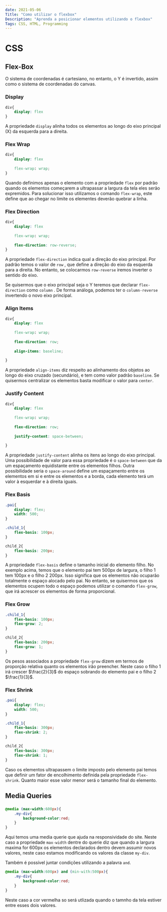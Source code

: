 ```yaml
---
date: 2021-05-06
Title: "Como utilizar o flexbox"
Description: "Aprenda a posicionar elementos utilizando o flexbox"
Tags: CSS, HTML, Programming
---
```


# CSS
## Flex-Box

O sistema de coordenadas é cartesiano, no entanto, o Y é invertido, assim como o sistema de coordenadas do canvas. 

### Display
``` CSS
div{
	display: flex
}
```
A propriedade `display` alinha todos os elementos ao longo do eixo principal (X) da esquerda para a direita. 

### Flex Wrap
``` CSS
div{
	display: flex
	
	flex-wrap: wrap;
}
```

Quando definimos apenas o elemento com a propriedade `flex` por padrão quando os elementos começarem a ultrapassar a largura da tela eles serão expremidos. Para solucionar isso utilizamos o comando `flex-wrap`, este define que ao chegar no limite os elementes deverão quebrar a linha.

### Flex Direction

``` CSS
div{
	display: flex
	
	flex-wrap: wrap;
	
	flex-direction: row-reverse; 
}
```

A propriedade  `flex-direction` indica qual a direção do eixo principal. Por padrão temos o valor de `row` , que define a direção do eixo da esquerda para a direita. No entanto, se colocarmos `row-reverse` iremos inverter o sentido do eixo. 

Se quisermos que o eixo principal seja o Y teremos que declarar `flex-direction` como `column` . De forma análoga, podemos ter o `column-reverse` invertendo o novo eixo principal.

### Align Items
``` CSS
div{
	display: flex
	
	flex-wrap: wrap;
	
	flex-direction: row; 
	
	align-items: baseline;
	
}
```

A propriedade  `align-items` diz respeito ao alinhamento dos objetos ao longo do eixo cruzado (secundário), e tem como valor padrão `baseline`.  Se quisermos centralizar os elementos basta modificar o valor para `center`.

### Justify Content

``` CSS
div{
	display: flex
	
	flex-wrap: wrap;
	
	flex-direction: row; 
	
	justify-content: space-between;
	
}
```

A propriedade  `justify-content` alinha os itens ao longo do eixo principal. Uma possibilidade de valor para essa propriedade é o `space-between` que da um espaçamento equidistante entre os elementos filhos. Outra possibilidade seria o `space-around` define um espaçamento entre os elementos em si e entre os elementos e a borda, cada elemento terá um valor à esquerdar e à direita iguais.

### Flex Basis
``` CSS
.pai{
	display: flex;
	width: 500;
}

.child_1{
	flex-basis: 100px;
}

child_2{
	flex-basis: 200px;
}
```

A propriedade  `flex-basis` define o tamanho inicial do elemento filho. No exemplo acima, temos que o elemento pai tem 500px de largura, o filho 1 tem 100px e o filho 2 200px. Isso significa que os elementos não ocuparão totalmente o espaço alocado pelo pai. No entanto, se quisermos que os elementos ocupem todo o espaço podemos utilizar o comando `flex-grow`, que irá acrescer os elementos de forma proporcional.

### Flex Grow
``` CSS
.child_1{
	flex-basis: 100px;
	flex-grow: 2;
}

child_2{
	flex-basis: 200px;
	flex-grow: 1;
}
```

Os pesos associados a propriedade `flex-grow` dizem em termos de proporção relativa quanto os elementos irão preencher. Neste caso o filho 1 irá crescer  $\frac{2}{3}$ do  espaço sobrando do elemento pai e o filho 2 $\frac{1}{3}$.

### Flex Shrink
``` CSS
.pai{
	display: flex;
	width: 500;
}

.child_1{
	flex-basis: 300px;
	flex-shrink: 2;
}

child_2{
	flex-basis: 300px;
	flex-shrink: 1;
}
```

Caso os elementos ultrapassem o limite imposto pelo elemento pai temos que definir um fator de encolhimento definida pela propriedade `flex-shrink`. Quanto maior esse valor menor será o tamanho final do elemento.


## Media Queries
### 

```CSS
@media (max-width:600px){
	.my-div{
		background-color:red;
	}
}
```
Aqui temos uma media querie que ajuda na responsividade do site. Neste caso a propriedade `max-width`  dentre do querie diz que quando a largura maxima for 600px os elementos declarados dentro devem assumir novos valores, neste caso estamos modificando os valores da classe `my-div`.


Também é possível juntar condições utilizando a palavra `and`.
```CSS
@media (max-width:600px) and (min-with:500px){
	.my-div{
		background-color:red;
	}
}
```
Neste caso a cor vermelha so será utlizada quando o tamnho da tela estiver entre esses dois valores.